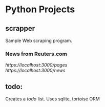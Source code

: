 # Python Projects 

## scrapper
Sample Web scraping program.
### News from Reuters.com
*https://localhost:3000/pages*<br>
*https://localhost:3000/news*

## todo:
Creates a *todo* list. Uses sqlite, tortoise ORM

